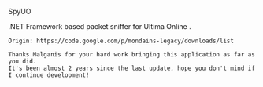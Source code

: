 SpyUO

.NET Framework based packet sniffer for Ultima Online .

    Origin: https://code.google.com/p/mondains-legacy/downloads/list

    Thanks Malganis for your hard work bringing this application as far as you did.
    It's been almost 2 years since the last update, hope you don't mind if I continue development!
